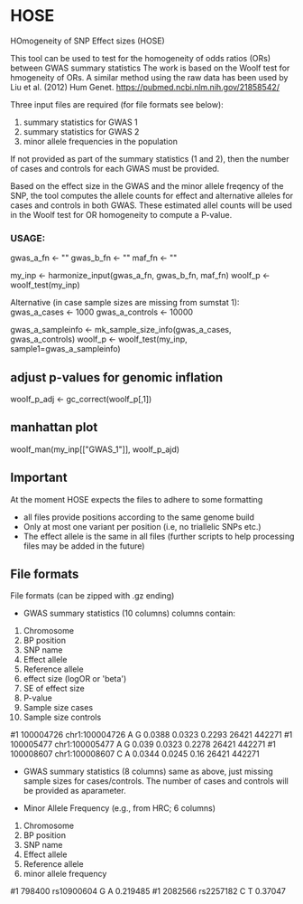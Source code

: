 # HOSE
HOmogeneity of SNP Effect sizes (HOSE)

This tool can be used to test for the homogeneity of odds ratios (ORs)
between GWAS summary statistics The work is based on the Woolf test for hmogeneity of ORs.
A similar method using the raw data has been used by Liu et al. (2012) Hum Genet.
https://pubmed.ncbi.nlm.nih.gov/21858542/

Three input files are required (for file formats see below):
1) summary statistics for GWAS 1
2) summary statistics for GWAS 2
3) minor allele frequencies in the population

If not provided as part of the summary statistics (1 and 2), then the number of cases and controls for each
GWAS must be provided.

Based on the effect size in the GWAS and the minor allele freqency of the SNP,
the tool computes the allele counts for effect and alternative alleles for cases and controls
in both GWAS. These estimated allel counts will be used in the Woolf test for OR homogeneity to
compute a P-value.

### USAGE:
gwas_a_fn <- ""
gwas_b_fn <- ""
maf_fn    <- ""

my_inp  <- harmonize_input(gwas_a_fn, gwas_b_fn, maf_fn)
woolf_p <- woolf_test(my_inp)

Alternative (in case sample sizes are missing from sumstat 1):
gwas_a_cases <- 1000
gwas_a_controls <- 10000

gwas_a_sampleinfo <- mk_sample_size_info(gwas_a_cases, gwas_a_controls)
woolf_p <- woolf_test(my_inp, sample1=gwas_a_sampleinfo)

## adjust p-values for genomic inflation
woolf_p_adj <- gc_correct(woolf_p[,1])

## manhattan plot
woolf_man(my_inp[["GWAS_1"]], woolf_p_ajd)

## Important
At the moment HOSE expects the files to adhere to some formatting 
- all files provide positions according to the same genome build
- Only at most one variant per position (i.e, no triallelic SNPs etc.)
- The effect allele is the same in all files (further scripts to help processing files may be added in the future)


## File formats
File formats (can be zipped with .gz ending)
- GWAS summary statistics (10 columns)
columns contain:
1. Chromosome
2. BP position
3. SNP name
4. Effect allele
5. Reference allele
6. effect size (logOR or 'beta')
7. SE of effect size
8. P-value
9. Sample size cases
10. Sample size controls

#1       100004726       chr1:100004726  A       G       0.0388  0.0323  0.2293  26421   442271
#1       100005477       chr1:100005477  A       G       0.039   0.0323  0.2278  26421   442271
#1       100008607       chr1:100008607  C       A       0.0344  0.0245  0.16    26421   442271

- GWAS summary statistics (8 columns)
same as above, just missing sample sizes for cases/controls. The number of cases and controls will be provided as aparameter.

- Minor Allele Frequency (e.g., from HRC; 6 columns)
1. Chromosome
2. BP position
3. SNP name
4. Effect allele
5. Reference allele
6. minor allele frequency

#1       798400  rs10900604      G       A       0.219485
#1       2082566 rs2257182       C       T       0.37047
